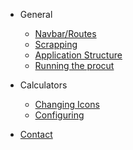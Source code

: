 * General

  * [Navbar/Routes](navbar.md)
  * [Scrapping](scrapping.md)
  * [Application Structure](structure.md)
  * [Running the procut](running.md)

* Calculators

  * [Changing Icons](changing-favs.md)
  * [Configuring](configuring-calculators.md)

* [Contact](awesome.md)